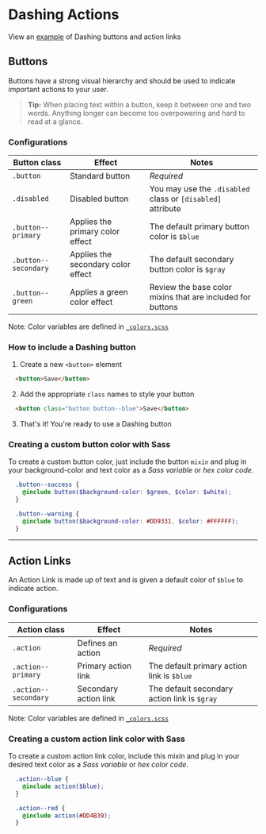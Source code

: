 # Dashing Actions
View an [example](http://dashframework.github.io/dashing/sass/modules/actions/example.html) of Dashing buttons and action links

## Buttons
Buttons have a strong visual hierarchy and should be used to indicate important actions to your user.

> **Tip:** When placing text within a button, keep it between one and two words. Anything longer can become too overpowering and hard to read at a glance.

### Configurations
| Button class                  | Effect                               | Notes                                                       |
|-------------------------------|--------------------------------------|-------------------------------------------------------------|
| `.button`                     | Standard button                      | *Required*                                                  |
| `.disabled`                   | Disabled button                      | You may use the `.disabled` class or `[disabled]` attribute |
| `.button--primary`            | Applies the primary color effect     | The default primary button color is `$blue`                 |
| `.button--secondary`          | Applies the secondary color effect   | The default secondary button color is `$gray`               |
| `.button--green`              | Applies a green color effect         | Review the base color mixins that are included for buttons  |

Note: Color variables are defined in [`_colors.scss`](../../base/colors)

### How to include a Dashing button
1. Create a new `<button>` element
  ```html
    <button>Save</button>
  ```

2. Add the appropriate `class` names to style your button
  ```html
    <button class="button button--blue">Save</button>
  ```

3. That's it! You're ready to use a Dashing button

### Creating a custom button color with Sass
To create a custom button color, just include the button `mixin` and plug in your background-color and text color as a *Sass variable* or *hex color code*.

```scss
  .button--success {
    @include button($background-color: $green, $color: $white);
  }

  .button--warning {
    @include button($background-color: #DD9331, $color: #FFFFFF);
  }
```

-----

## Action Links
An Action Link is made up of text and is given a default color of `$blue` to indicate action.

### Configurations
| Action class                  | Effect                  | Notes                                               |
|-------------------------------|-------------------------|-----------------------------------------------------|
| `.action`                     | Defines an action       | *Required*                                          |
| `.action--primary`            | Primary action link     | The default primary action link is `$blue`          |
| `.action--secondary`          | Secondary action link   | The default secondary action link is `$gray`        |

Note: Color variables are defined in [`_colors.scss`](../../base/colors)

### Creating a custom action link color with Sass
To create a custom action link color, include this mixin and plug in your desired text color as a *Sass variable* or *hex color code*.

```scss
  .action--blue {
    @include action($blue);
  }

  .action--red {
    @include action(#DD4B39);
  }
```
